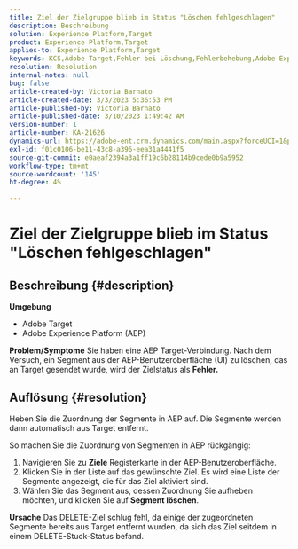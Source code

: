 ```yaml
---
title: Ziel der Zielgruppe blieb im Status "Löschen fehlgeschlagen"
description: Beschreibung
solution: Experience Platform,Target
product: Experience Platform,Target
applies-to: Experience Platform,Target
keywords: KCS,Adobe Target,Fehler bei Löschung,Fehlerbehebung,Adobe Experience Platform,Segmente löschen,AEP
resolution: Resolution
internal-notes: null
bug: false
article-created-by: Victoria Barnato
article-created-date: 3/3/2023 5:36:53 PM
article-published-by: Victoria Barnato
article-published-date: 3/10/2023 1:49:42 AM
version-number: 1
article-number: KA-21626
dynamics-url: https://adobe-ent.crm.dynamics.com/main.aspx?forceUCI=1&pagetype=entityrecord&etn=knowledgearticle&id=bcc742f6-e9b9-ed11-83fe-6045bd006b25
exl-id: f01c0106-be11-43c8-a396-eea31a4441f5
source-git-commit: e0aeaf2394a3a1ff19c6b28114b9cede0b9a5952
workflow-type: tm+mt
source-wordcount: '145'
ht-degree: 4%

---
```


# Ziel der Zielgruppe blieb im Status &quot;Löschen fehlgeschlagen&quot;

## Beschreibung {#description}

<b>Umgebung</b>
- Adobe Target
- Adobe Experience Platform (AEP)



<b>Problem/Symptome</b>
Sie haben eine AEP Target-Verbindung. Nach dem Versuch, ein Segment aus der AEP-Benutzeroberfläche (UI) zu löschen, das an Target gesendet wurde, wird der Zielstatus als <b>Fehler.</b>


## Auflösung {#resolution}


Heben Sie die Zuordnung der Segmente in AEP auf. Die Segmente werden dann automatisch aus Target entfernt.

So machen Sie die Zuordnung von Segmenten in AEP rückgängig:

1. Navigieren Sie zu <b>Ziele</b> Registerkarte in der AEP-Benutzeroberfläche.
2. Klicken Sie in der Liste auf das gewünschte Ziel. Es wird eine Liste der Segmente angezeigt, die für das Ziel aktiviert sind.
3. Wählen Sie das Segment aus, dessen Zuordnung Sie aufheben möchten, und klicken Sie auf <b>Segment löschen</b>.

<b>Ursache</b>
Das DELETE-Ziel schlug fehl, da einige der zugeordneten Segmente bereits aus Target entfernt wurden, da sich das Ziel seitdem in einem DELETE-Stuck-Status befand.
